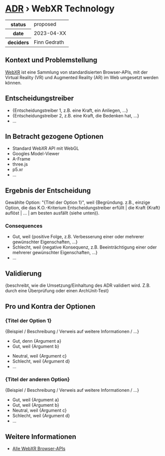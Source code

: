 # [ADR](./README.md) › WebXR Technology
<table>
<tr>
<th>status</th>
<td>proposed</td><!-- {proposed / rejected / accepted / deprecated / … / superseded by ADR-0005 <0005-example.md>} -->
</tr>
<tr>
<th>date</th>
<td>2023-04-XX</td><!-- YYYY-MM-DD, when the decision was last updated -->
</tr>
<tr>
<th>deciders</th>
<td>Finn Gedrath</td><!-- list everyone involved in the decision -->
</tr>
</table>


## Kontext und Problemstellung

[WebXR](https://developer.mozilla.org/en-US/docs/Web/API/WebXR_Device_API/Fundamentals) ist eine Sammlung von standardisierten Browser-APIs, mit der Virtual Reality (VR) und Augmented Reality (AR) im Web umgesetzt werden können.

<!-- Dies ist ein optionales Element. Sie können es gerne entfernen. -->
## Entscheidungstreiber

* {Entscheidungstreiber 1, z.B. eine Kraft, ein Anliegen, ...}
* {Entscheidungstreiber 2, z.B. eine Kraft, die Bedenken hat, ...}
* ... <!-- Anzahl der Treiber kann variieren -->

## In Betracht gezogene Optionen

* Standard WebXR API mit WebGL
* Googles Model-Viewer
* A-Frame
* three.js
* p5.xr
* ... <!-- Anzahl der Optionen kann variieren -->

## Ergebnis der Entscheidung

Gewählte Option: "{Titel der Option 1}", weil
{Begründung. z.B., einzige Option, die das K.O.-Kriterium Entscheidungstreiber erfüllt | die Kraft {Kraft} auflöst | ... | am besten ausfällt (siehe unten)}.

<!-- Dies ist ein optionales Element. Sie können es gerne entfernen. -->
### Consequences

* Gut, weil {positive Folge, z.B. Verbesserung einer oder mehrerer gewünschter Eigenschaften, ...}
* Schlecht, weil {negative Konsequenz, z.B. Beeinträchtigung einer oder mehrerer gewünschter Eigenschaften, ...}
* ... <!-- Anzahl der Konsequenzen kann variieren -->

<!-- Dies ist ein optionales Element. Fühlen Sie sich frei, es zu entfernen. -->
## Validierung

{beschreibt, wie die Umsetzung/Einhaltung des ADR validiert wird. Z.B. durch eine Überprüfung oder einen ArchUnit-Test}

<!-- Dies ist ein optionales Element. Sie können es gerne entfernen. -->
## Pro und Kontra der Optionen

### {Titel der Option 1}

<!-- Dies ist ein optionales Element. Sie können es gerne entfernen. -->
{Beispiel / Beschreibung / Verweis auf weitere Informationen / ...}

* Gut, denn {Argument a}
* Gut, weil {Argument b}
<!-- Verwende "neutral", wenn das angegebene Argument weder für gut noch für schlecht gewichtet ist -->
* Neutral, weil {Argument c}
* Schlecht, weil {Argument d}
* ... <!-- Anzahl der Vor- und Nachteile kann variieren -->

### {Titel der anderen Option}

{Beispiel / Beschreibung / Verweis auf weitere Informationen / ...}

* Gut, weil {Argument a}
* Gut, weil {Argument b}
* Neutral, weil {Argument c}
* Schlecht, weil {Argument d}
* ...

<!-- Dies ist ein optionales Element. Sie können es gerne entfernen. -->
## Weitere Informationen

- [Alle WebXR Browser-APIs](https://developer.mozilla.org/en-US/docs/Web/API/WebXR_Device_API#specifications)